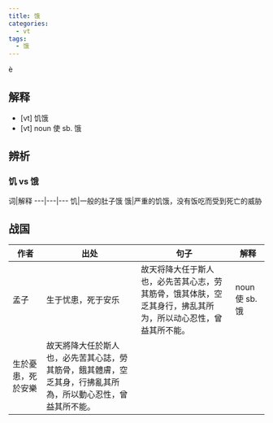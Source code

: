 ```yaml
---
title: 饿
categories:
  - vt
tags:
  - 饿
---
```


è
<!-- more -->

## 解释
* [vt] 饥饿
* [vt] noun 使 sb. 饿

## 辨析

### 饥 vs 饿

词|解释
---|---|---
饥|一般的肚子饿
饿|严重的饥饿，没有饭吃而受到死亡的威胁

## 战国

作者|出处|句子|解释
---|---|---|---
孟子|生于忧患，死于安乐|故天将降大任于斯人也，必先苦其心志，劳其筋骨，饿其体肤，空乏其身行，拂乱其所为，所以动心忍性，曾益其所不能。| noun 使 sb. 饿
 |生於憂患，死於安樂|故天將降大任於斯人也，必先苦其心誌，勞其筋骨，餓其體膚，空乏其身，行拂亂其所為，所以動心忍性，曾益其所不能。|
